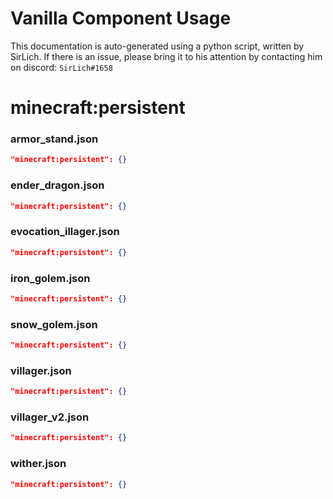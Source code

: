 # Vanilla Component Usage
This documentation is auto-generated using a python script, written by SirLich. If there is an issue, please bring it to his attention by contacting him on discord: `SirLich#1658`

# minecraft:persistent
### armor_stand.json
```JSON
"minecraft:persistent": {}
```

### ender_dragon.json
```JSON
"minecraft:persistent": {}
```

### evocation_illager.json
```JSON
"minecraft:persistent": {}
```

### iron_golem.json
```JSON
"minecraft:persistent": {}
```

### snow_golem.json
```JSON
"minecraft:persistent": {}
```

### villager.json
```JSON
"minecraft:persistent": {}
```

### villager_v2.json
```JSON
"minecraft:persistent": {}
```

### wither.json
```JSON
"minecraft:persistent": {}
```

